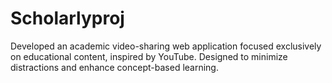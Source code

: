# Scholarlyproj
Developed an academic video-sharing web application focused exclusively on educational content, inspired by
YouTube. Designed to minimize distractions and enhance concept-based learning.
